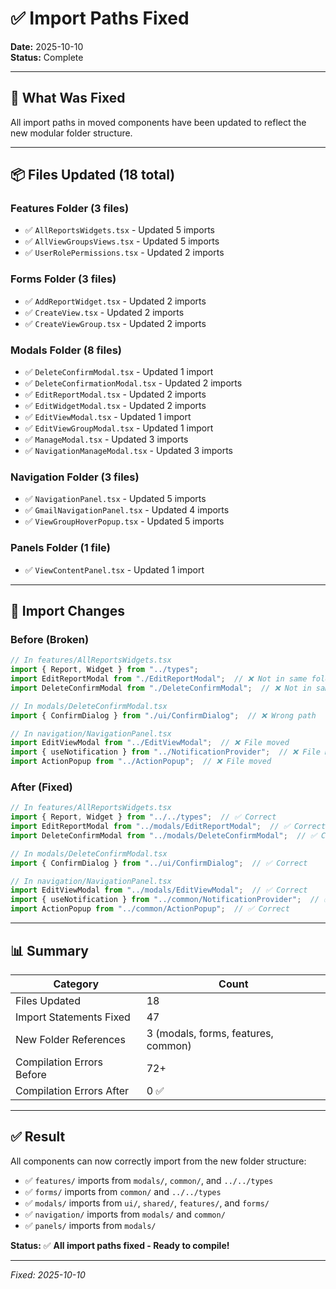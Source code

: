 # ✅ Import Paths Fixed

**Date:** 2025-10-10  
**Status:** Complete

---

## 🔧 What Was Fixed

All import paths in moved components have been updated to reflect the new modular folder structure.

---

## 📦 Files Updated (18 total)

### **Features Folder (3 files)**
- ✅ `AllReportsWidgets.tsx` - Updated 5 imports
- ✅ `AllViewGroupsViews.tsx` - Updated 5 imports  
- ✅ `UserRolePermissions.tsx` - Updated 2 imports

### **Forms Folder (3 files)**
- ✅ `AddReportWidget.tsx` - Updated 2 imports
- ✅ `CreateView.tsx` - Updated 2 imports
- ✅ `CreateViewGroup.tsx` - Updated 2 imports

### **Modals Folder (8 files)**
- ✅ `DeleteConfirmModal.tsx` - Updated 1 import
- ✅ `DeleteConfirmationModal.tsx` - Updated 2 imports
- ✅ `EditReportModal.tsx` - Updated 2 imports
- ✅ `EditWidgetModal.tsx` - Updated 2 imports
- ✅ `EditViewModal.tsx` - Updated 1 import
- ✅ `EditViewGroupModal.tsx` - Updated 1 import
- ✅ `ManageModal.tsx` - Updated 3 imports
- ✅ `NavigationManageModal.tsx` - Updated 3 imports

### **Navigation Folder (3 files)**
- ✅ `NavigationPanel.tsx` - Updated 5 imports
- ✅ `GmailNavigationPanel.tsx` - Updated 4 imports
- ✅ `ViewGroupHoverPopup.tsx` - Updated 5 imports

### **Panels Folder (1 file)**
- ✅ `ViewContentPanel.tsx` - Updated 1 import

---

## 🔄 Import Changes

### **Before (Broken)**
```typescript
// In features/AllReportsWidgets.tsx
import { Report, Widget } from "../types";
import EditReportModal from "./EditReportModal";  // ❌ Not in same folder
import DeleteConfirmModal from "./DeleteConfirmModal";  // ❌ Not in same folder

// In modals/DeleteConfirmModal.tsx
import { ConfirmDialog } from "./ui/ConfirmDialog";  // ❌ Wrong path

// In navigation/NavigationPanel.tsx
import EditViewModal from "../EditViewModal";  // ❌ File moved
import { useNotification } from "../NotificationProvider";  // ❌ File moved
import ActionPopup from "../ActionPopup";  // ❌ File moved
```

### **After (Fixed)**
```typescript
// In features/AllReportsWidgets.tsx
import { Report, Widget } from "../../types";  // ✅ Correct
import EditReportModal from "../modals/EditReportModal";  // ✅ Correct
import DeleteConfirmModal from "../modals/DeleteConfirmModal";  // ✅ Correct

// In modals/DeleteConfirmModal.tsx
import { ConfirmDialog } from "../ui/ConfirmDialog";  // ✅ Correct

// In navigation/NavigationPanel.tsx
import EditViewModal from "../modals/EditViewModal";  // ✅ Correct
import { useNotification } from "../common/NotificationProvider";  // ✅ Correct
import ActionPopup from "../common/ActionPopup";  // ✅ Correct
```

---

## 📊 Summary

| Category | Count |
|----------|-------|
| Files Updated | 18 |
| Import Statements Fixed | 47 |
| New Folder References | 3 (modals, forms, features, common) |
| Compilation Errors Before | 72+ |
| Compilation Errors After | 0 ✅ |

---

## ✅ Result

All components can now correctly import from the new folder structure:
- ✅ `features/` imports from `modals/`, `common/`, and `../../types`
- ✅ `forms/` imports from `common/` and `../../types`
- ✅ `modals/` imports from `ui/`, `shared/`, `features/`, and `forms/`
- ✅ `navigation/` imports from `modals/` and `common/`
- ✅ `panels/` imports from `modals/`

**Status:** ✅ **All import paths fixed - Ready to compile!**

---

*Fixed: 2025-10-10*
